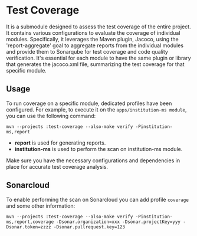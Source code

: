 # Test Coverage

It is a submodule designed to assess the test coverage of the entire project. It contains various configurations to evaluate the coverage of individual modules. Specifically, it leverages the Maven plugin, Jacoco, using the 'report-aggregate' goal to aggregate reports from the individual modules and provide them to Sonarqube for test coverage and code quality verification. It's essential for each module to have the same plugin or library that generates the jacoco.xml file, summarizing the test coverage for that specific module.

## Usage

To run coverage on a specific module, dedicated profiles have been configured. For example, to execute it on the `apps/institution-ms module`, you can use the following command:

```shell script
mvn --projects :test-coverage --also-make verify -Pinstitution-ms,report
```

* **report** is used for generating reports.
* **institution-ms** is used to perform the scan on institution-ms module.

Make sure you have the necessary configurations and dependencies in place for accurate test coverage analysis.

## Sonarcloud

To enable performing the scan on Sonarcloud you can add profile `coverage` and some other information:

```shell script
mvn --projects :test-coverage --also-make verify -Pinstitution-ms,report,coverage -Dsonar.organization=xxx -Dsonar.projectKey=yyy -Dsonar.token=zzzz -Dsonar.pullrequest.key=123
```
